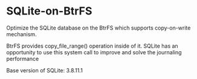 # SQLite-on-BtrFS
Optimize the SQLite database on the BtrFS which supports copy-on-write mechanism. 

BtrFS provides copy_file_range() operation inside of it. SQLite has an opportunity to use this system call to improve and solve the journaling performance 

Base version of SQLite: 3.8.11.1
